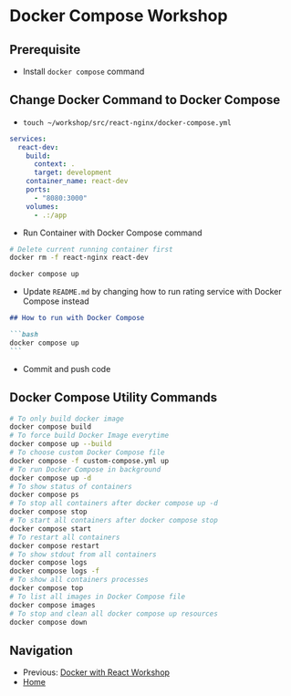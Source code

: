 # Docker Compose Workshop

## Prerequisite

* Install `docker compose` command

## Change Docker Command to Docker Compose

* `touch ~/workshop/src/react-nginx/docker-compose.yml`

```yaml
services:
  react-dev:
    build:
      context: .
      target: development
    container_name: react-dev
    ports:
      - "8080:3000"
    volumes:
      - .:/app
```

* Run Container with Docker Compose command

```bash
# Delete current running container first
docker rm -f react-nginx react-dev

docker compose up
```

* Update `README.md` by changing how to run rating service with Docker Compose instead

````markdown
## How to run with Docker Compose

```bash
docker compose up
```
````

* Commit and push code

## Docker Compose Utility Commands

```bash
# To only build docker image
docker compose build
# To force build Docker Image everytime
docker compose up --build
# To choose custom Docker Compose file
docker compose -f custom-compose.yml up
# To run Docker Compose in background
docker compose up -d
# To show status of containers
docker compose ps
# To stop all containers after docker compose up -d
docker compose stop
# To start all containers after docker compose stop
docker compose start
# To restart all containers
docker compose restart
# To show stdout from all containers
docker compose logs
docker compose logs -f
# To show all containers processes
docker compose top
# To list all images in Docker Compose file
docker compose images
# To stop and clean all docker compose up resources
docker compose down
```

## Navigation

* Previous: [Docker with React Workshop](02-docker-react.md)
* [Home](../README.md)
